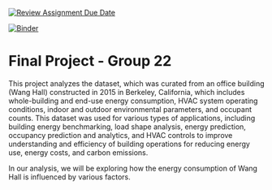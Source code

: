 [![Review Assignment Due Date](https://classroom.github.com/assets/deadline-readme-button-24ddc0f5d75046c5622901739e7c5dd533143b0c8e959d652212380cedb1ea36.svg)](https://classroom.github.com/a/LiaEl886)

[![Binder](https://mybinder.org/badge_logo.svg)](https://mybinder.org/v2/gh/UCB-stat-159-s23/project-project-group22/HEAD?labpath=main.ipynb)

# Final Project - Group 22

This project analyzes the dataset, which was curated from an office building (Wang Hall) constructed in 2015 in Berkeley, California, which includes whole-building and end-use energy consumption, HVAC system operating conditions, indoor and outdoor environmental parameters, and occupant counts. This dataset was used for various types of applications, including building energy benchmarking, load shape analysis, energy prediction, occupancy prediction and analytics, and HVAC controls to improve understanding and efficiency of building operations for reducing energy use, energy costs, and carbon emissions.

In our analysis, we will be exploring how the energy consumption of Wang Hall is influenced by various factors. 
